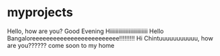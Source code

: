 # myprojects
Hello, how are you?
Good Evening
Hiiiiiiiiiiiiiiiiiiiiiiiiii
Hello Bangaloreeeeeeeeeeeeeeeeeeeeeeeee!!!!!!!!!
Hi Chintuuuuuuuuuuu, how are you?????? come soon to my home
